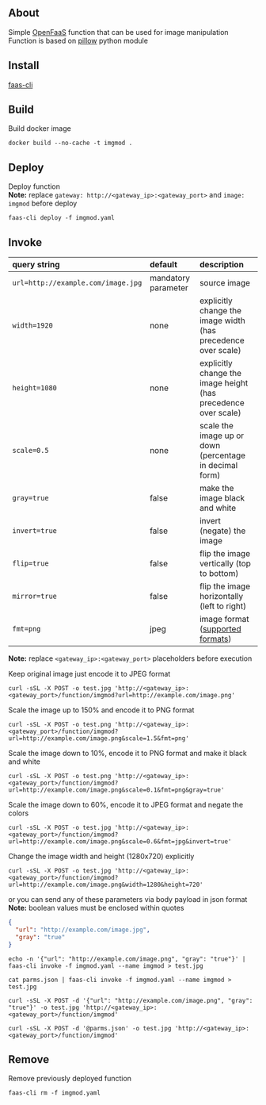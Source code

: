 About
-----

Simple [OpenFaaS](https://github.com/openfaas/faas) function that can be used for image manipulation  
Function is based on [pillow](http://pillow.readthedocs.io/en/latest/index.html) python module


Install
-------

[faas-cli](https://github.com/openfaas/faas-cli)


Build
-----

Build docker image
```
docker build --no-cache -t imgmod .
```


Deploy
------

Deploy function  
**Note:** replace `gateway: http://<gateway_ip>:<gateway_port>` and `image: imgmod` before deploy
```
faas-cli deploy -f imgmod.yaml
```


Invoke
------

 **query string**                    | **default**         | **description**
:------------------------------------|:--------------------|:-------------
`url=http://example.com/image.jpg`   | mandatory parameter | source image
`width=1920`                         | none                | explicitly change the image width (has precedence over scale)
`height=1080`                        | none                | explicitly change the image height (has precedence over scale)
`scale=0.5`                          | none                | scale the image up or down (percentage in decimal form)
`gray=true`                          | false               | make the image black and white
`invert=true`                        | false               | invert (negate) the image
`flip=true  `                        | false               | flip the image vertically (top to bottom)
`mirror=true`                        | false               | flip the image horizontally (left to right)
`fmt=png`                            | jpeg                | image format ([supported formats](http://pillow.readthedocs.io/en/latest/handbook/image-file-formats.html#image-file-formats))

**Note:** replace `<gateway_ip>:<gateway_port>` placeholders before execution

Keep original image just encode it to JPEG format
```
curl -sSL -X POST -o test.jpg 'http://<gateway_ip>:<gateway_port>/function/imgmod?url=http://example.com/image.png'
```

Scale the image up to 150% and encode it to PNG format
```
curl -sSL -X POST -o test.png 'http://<gateway_ip>:<gateway_port>/function/imgmod?url=http://example.com/image.png&scale=1.5&fmt=png'
```

Scale the image down to 10%, encode it to PNG format and make it black and white
```
curl -sSL -X POST -o test.png 'http://<gateway_ip>:<gateway_port>/function/imgmod?url=http://example.com/image.png&scale=0.1&fmt=png&gray=true'
```

Scale the image down to 60%, encode it to JPEG format and negate the colors
```
curl -sSL -X POST -o test.jpg 'http://<gateway_ip>:<gateway_port>/function/imgmod?url=http://example.com/image.png&scale=0.6&fmt=jpg&invert=true'
```

Change the image width and height (1280x720) explicitly
```
curl -sSL -X POST -o test.jpg 'http://<gateway_ip>:<gateway_port>/function/imgmod?url=http://example.com/image.png&width=1280&height=720'
```


or you can send any of these parameters via body payload in json format  
**Note:** boolean values must be enclosed within quotes
```json
{
  "url": "http://example.com/image.jpg",
  "gray": "true"
}
```

```
echo -n '{"url": "http://example.com/image.png", "gray": "true"}' | faas-cli invoke -f imgmod.yaml --name imgmod > test.jpg
```

```
cat parms.json | faas-cli invoke -f imgmod.yaml --name imgmod > test.jpg
```

```
curl -sSL -X POST -d '{"url": "http://example.com/image.png", "gray": "true"}' -o test.jpg 'http://<gateway_ip>:<gateway_port>/function/imgmod'
```

```
curl -sSL -X POST -d '@parms.json' -o test.jpg 'http://<gateway_ip>:<gateway_port>/function/imgmod'
```


Remove
------

Remove previously deployed function
```
faas-cli rm -f imgmod.yaml
```
